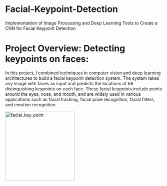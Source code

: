 # Facial-Keypoint-Detection
Implementation of Image Processing and Deep Learning Tools to Create a CNN for Facial Keypoint Detection

# Project Overview: Detecting keypoints on faces:
In this project, I combined techniques in computer vision and deep learning architectures to build a facial keypoint detection system. The system takes any image with faces as input and predicts the locations of 68 distinguishing keypoints on each face. These facial keypoints include points around the eyes, nose, and mouth, and are widely used in various applications such as facial tracking, facial pose recognition, facial filters, and emotion recognition.


<img width="222" alt="facial_key_point" src="https://github.com/hamidghasemi69/Facial-Keypoint-Detection/assets/22797186/3ed3585d-1838-4e24-ad04-cf5e98cfacca">
